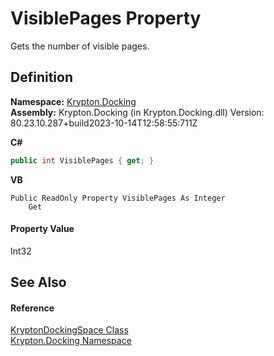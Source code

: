 # VisiblePages Property


Gets the number of visible pages.



## Definition
**Namespace:** <a href="98399376-cf41-9454-4b4d-4fab2ca20bc7.md">Krypton.Docking</a>  
**Assembly:** Krypton.Docking (in Krypton.Docking.dll) Version: 80.23.10.287+build2023-10-14T12:58:55:711Z

**C#**
``` C#
public int VisiblePages { get; }
```
**VB**
``` VB
Public ReadOnly Property VisiblePages As Integer
	Get
```



#### Property Value
Int32

## See Also


#### Reference
<a href="a03eb701-6ecf-04c7-7767-c6018d100410.md">KryptonDockingSpace Class</a>  
<a href="98399376-cf41-9454-4b4d-4fab2ca20bc7.md">Krypton.Docking Namespace</a>  
